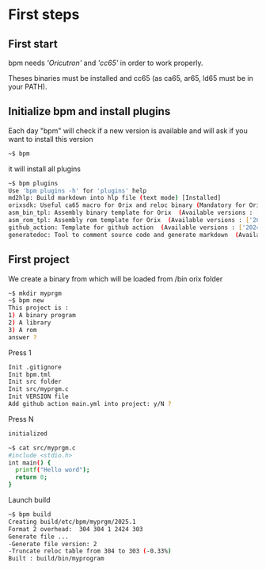 # First steps

## First start

bpm needs *'Oricutron'* and *'cc65'* in order to work properly.

Theses binaries must be installed and cc65 (as ca65, ar65, ld65 must be in your PATH).

## Initialize bpm and install plugins

Each day "bpm" will check if a new version is available and will ask if you want to install this version

```bash
~$ bpm
```

it will install all plugins

```bash
~$ bpm plugins
Use 'bpm plugins -h' for 'plugins' help
md2hlp: Build markdown into hlp file (text mode) [Installed]
orixsdk: Useful ca65 macro for Orix and reloc binary (Mandatory for Orix projects)  (Available versions : ['2023.3.0']) [Installed]
asm_bin_tpl: Assembly binary template for Orix  (Available versions : ['2024.4']) [Installed]
asm_rom_tpl: Assembly rom template for Orix  (Available versions : ['2024.4']) [Installed]
github_action: Template for github action  (Available versions : ['2024.4']) [Installed]
generatedoc: Tool to comment source code and generate markdown  (Available versions : ['2025.1']) [Installed]
```

## First project

We create a binary from which will be loaded from /bin orix folder

```bash
~$ mkdir myprgm
~$ bpm new
This project is :
1) A binary program
2) A library
3) A rom
answer ?
```

Press 1

```bash
Init .gitignore
Init bpm.tml
Init src folder
Init src/myprgm.c
Init VERSION file
Add github action main.yml into project: y/N ?
```

Press N

```bash
initialized
```

```bash
~$ cat src/myprgm.c
#include <stdio.h>
int main() {
  printf("Hello word");
  return 0;
}
```

Launch build

```bash
~$ bpm build
Creating build/etc/bpm/myprgm/2025.1
Format 2 overhead:  304 304 1 2424 303
Generate file ...
-Generate file version: 2
-Truncate reloc table from 304 to 303 (-0.33%)
Built : build/bin/myprogram
```

